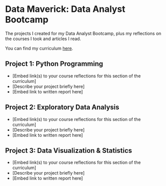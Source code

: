 # Data Maverick: Data Analyst Bootcamp

The projects I created for my Data Analyst Bootcamp, plus my reflections on the courses I took and articles I read.

You can find my curriculum [here](/curriculum.md).

## Project 1: Python Programming

- [Embed link(s) to your course reflections for this section of the curriculum]
- [Describe your project briefly here]
- [Embed link to written report here]

## Project 2: Exploratory Data Analysis

- [Embed link(s) to your course reflections for this section of the curriculum]
- [Describe your project briefly here]
- [Embed link to written report here]

## Project 3: Data Visualization & Statistics

- [Embed link(s) to your course reflections for this section of the curriculum]
- [Describe your project briefly here]
- [Embed link to written report here]

